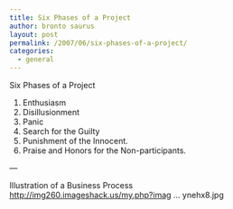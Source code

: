 ```yaml
---
title: Six Phases of a Project
author: bronto saurus
layout: post
permalink: /2007/06/six-phases-of-a-project/
categories:
  - general
---
```

Six Phases of a Project  
1. Enthusiasm  
2. Disillusionment  
3. Panic  
4. Search for the Guilty  
5. Punishment of the Innocent.  
6. Praise and Honors for the Non-participants. 

&#8212;

Illustration of a Business Process  
<a href="http://img260.imageshack.us/my.php?image=whatthecustomerreallynehx8.jpg" target="_blank" >http://img260.imageshack.us/my.php?imag &#8230; ynehx8.jpg</a>